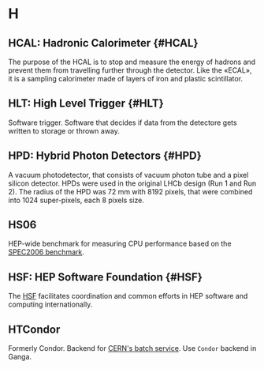 # H

## HCAL: Hadronic Calorimeter {#HCAL}

The purpose of the HCAL is to stop and measure the energy of hadrons and prevent them from travelling further through the detector.
Like the «ECAL», it is a sampling calorimeter made of layers of iron and plastic scintillator.

## HLT: High Level Trigger {#HLT}

Software trigger. Software that decides if data from the detectore gets written to storage or thrown away.

## HPD: Hybrid Photon Detectors {#HPD}

A vacuum photodetector, that consists of vacuum photon tube and a pixel silicon detector.
HPDs were used in the original LHCb design (Run 1 and Run 2).
The radius of the HPD was 72 mm with 8192 pixels, that were combined into 1024 super-pixels, each 8 pixels size.

## HS06
HEP-wide benchmark for measuring CPU performance based on the [SPEC2006 benchmark](https://www.spec.org).

## HSF: HEP Software Foundation {#HSF}
The [HSF](https://hepsoftwarefoundation.org/) facilitates coordination and common efforts in HEP software and computing internationally.

## HTCondor

Formerly Condor. Backend for [CERN's batch service](http://information-technology.web.cern.ch/services/batch). Use `Condor` backend in Ganga.
